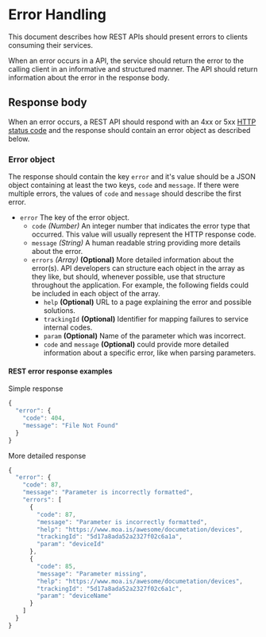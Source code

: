 # Error Handling

This document describes how REST APIs should present errors to clients consuming their services.

When an error occurs in a API, the service should return the error to the calling client in an informative and structured manner. The API should return information about the error in the response body.

## Response body

When an error occurs, a REST API should respond with an 4xx or 5xx [HTTP status code](http-status-codes.md) and the response should contain an error object as described below.

### Error object

The response should contain the key `error` and it's value should be a JSON object containing at least the two keys, `code` and `message`. If there were multiple errors, the values of `code` and `message` should describe the first error.

- `error` The key of the error object.
  - `code` _(Number)_ An integer number that indicates the error type that occurred. This value will usually represent the HTTP response code.
  - `message` _(String)_ A human readable string providing more details about the error.
  - `errors` _(Array)_ **(Optional)** More detailed information about the error(s). API developers can structure each object in the array as they like, but should, whenever possible, use that structure throughout the application. For example, the following fields could be included in each object of the array.
    - `help` **(Optional)** URL to a page explaining the error and possible solutions.
    - `trackingId` **(Optional)** Identifier for mapping failures to service internal codes.
    - `param` **(Optional)** Name of the parameter which was incorrect.
    - `code` and `message` **(Optional)** could provide more detailed information about a specific error, like when parsing parameters.

#### REST error response examples

Simple response

```javascript
{
  "error": {
    "code": 404,
    "message": "File Not Found"
  }
}
```

More detailed response

```javascript
{
  "error": {
    "code": 87,
    "message": "Parameter is incorrectly formatted",
    "errors": [
      {
        "code": 87,
        "message": "Parameter is incorrectly formatted",
        "help": "https://www.moa.is/awesome/documetation/devices",
        "trackingId": "5d17a8ada52a2327f02c6a1a",
        "param": "deviceId"
      },
      {
        "code": 85,
        "message": "Parameter missing",
        "help": "https://www.moa.is/awesome/documetation/devices",
        "trackingId": "5d17a8ada52a2327f02c6a1c",
        "param": "deviceName"
      }
    ]
  }
}
```
